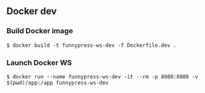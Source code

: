 ## Docker dev
### Build Docker image
```
$ docker build -t funnypress-ws-dev -f Dockerfile.dev .
```
### Launch Docker WS
```
$ docker run --name funnypress-ws-dev -it --rm -p 8000:8000 -v $(pwd)/app:/app funnypress-ws-dev
```